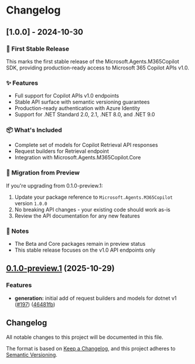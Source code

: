 # Changelog

## [1.0.0] - 2024-10-30

### 🎉 First Stable Release

This marks the first stable release of the Microsoft.Agents.M365Copilot SDK, providing production-ready access to Microsoft 365 Copilot APIs v1.0.

### ✨ Features
- Full support for Copilot APIs v1.0 endpoints
- Stable API surface with semantic versioning guarantees
- Production-ready authentication with Azure Identity
- Support for .NET Standard 2.0, 2.1, .NET 8.0, and .NET 9.0

### 📦 What's Included
- Complete set of models for Copilot Retrieval API responses
- Request builders for Retrieval endpoint
- Integration with Microsoft.Agents.M365Copilot.Core

### 🔄 Migration from Preview
If you're upgrading from 0.1.0-preview.1:
1. Update your package reference to `Microsoft.Agents.M365Copilot` version `1.0.0`
2. No breaking API changes - your existing code should work as-is
3. Review the API documentation for any new features

### 📝 Notes
- The Beta and Core packages remain in preview status
- This stable release focuses on the v1.0 API endpoints only

## [0.1.0-preview.1](https://github.com/microsoft/Agents-M365Copilot/compare/Microsoft.Agents.M365Copilot-v0.1.0-preview.0...Microsoft.Agents.M365Copilot-v0.1.0-preview.1) (2025-10-29)


### Features

* **generation:** initial add of request builders and models for dotnet v1 ([#197](https://github.com/microsoft/Agents-M365Copilot/issues/197)) ([46481fb](https://github.com/microsoft/Agents-M365Copilot/commit/46481fb8fc00e209ecc0ab7a945e2a381243d88d))

## Changelog

All notable changes to this project will be documented in this file.

The format is based on [Keep a Changelog](https://keepachangelog.com/en/1.0.0/), and this project adheres to [Semantic Versioning](https://semver.org/spec/v2.0.0.html).
